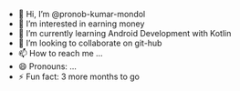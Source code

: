 - 👋 Hi, I’m @pronob-kumar-mondol
- 👀 I’m interested in earning money
- 🌱 I’m currently learning Android Development with Kotlin
- 💞️ I’m looking to collaborate on git-hub
- 📫 How to reach me ...
- 😄 Pronouns: ...
- ⚡ Fun fact: 3 more months to go

<!---
pronob-kumar-mondol/pronob-kumar-mondol is a ✨ special ✨ repository because its `README.md` (this file) appears on your GitHub profile.
You can click the Preview link to take a look at your changes.
--->
